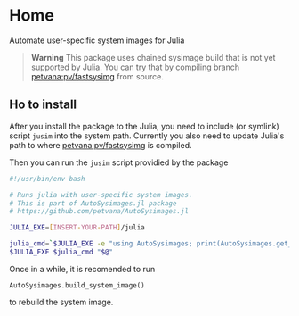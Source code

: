 # Home
Automate user-specific system images for Julia

> **Warning**
> This package uses chained sysimage build that is not yet supported by Julia. You can try that by compiling branch [petvana:pv/fastsysimg](https://github.com/petvana/julia/tree/pv/fastsysimg) from source.

## Ho to install

After you install the package to the Julia, you need to include (or symlink) script `jusim` into the system path. Currently you also need to update Julia's path to where [petvana:pv/fastsysimg](https://github.com/petvana/julia/tree/pv/fastsysimg) is compiled.


Then you can run the `jusim` script providied by the package
``` bash
#!/usr/bin/env bash

# Runs julia with user-specific system images.
# This is part of AutoSysimages.jl package
# https://github.com/petvana/AutoSysimages.jl

JULIA_EXE=[INSERT-YOUR-PATH]/julia

julia_cmd=`$JULIA_EXE -e "using AutoSysimages; print(AutoSysimages.get_autosysimage_args()); exit(0);"`
$JULIA_EXE $julia_cmd "$@"

```

Once in a while, it is recomended to run
```
AutoSysimages.build_system_image()
```
to rebuild the system image.